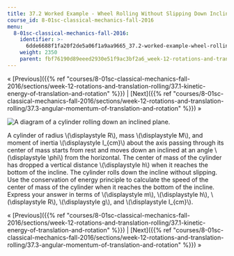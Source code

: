 ```yaml
---
title: 37.2 Worked Example - Wheel Rolling Without Slipping Down Inclined Plane
course_id: 8-01sc-classical-mechanics-fall-2016
menu:
  8-01sc-classical-mechanics-fall-2016:
    identifier: >-
      6dde6688f1fa20f2de5a06f1a9aa9665_37.2-worked-example-wheel-rolling-without-slipping-down-inclined-plane
    weight: 2350
    parent: fbf76190d89eeed2930e51f9ac3bf2a6_week-12-rotations-and-translation-rolling
---
```

« [Previous]({{% ref "courses/8-01sc-classical-mechanics-fall-2016/sections/week-12-rotations-and-translation-rolling/37.1-kinetic-energy-of-translation-and-rotation" %}}) | [Next]({{% ref "courses/8-01sc-classical-mechanics-fall-2016/sections/week-12-rotations-and-translation-rolling/37.3-angular-momentum-of-translation-and-rotation" %}}) »

![A diagram of a cylinder rolling down an inclined plane.](https://open-learning-course-data.s3.amazonaws.com/8-01sc-classical-mechanics-fall-2016/4927e40525eaf10e616abe1953bc04d6_ls12_08.svg)

A cylinder of radius \\(\\displaystyle R\\), mass \\(\\displaystyle M\\), and moment of inertia \\(\\displaystyle I\_{cm}\\) about the axis passing through its center of mass starts from rest and moves down an inclined at an angle \\(\\displaystyle \\phi\\) from the horizontal. The center of mass of the cylinder has dropped a vertical distance \\(\\displaystyle h\\) when it reaches the bottom of the incline. The cylinder rolls down the incline without slipping. Use the conservation of energy principle to calculate the speed of the center of mass of the cylinder when it reaches the bottom of the incline. Express your answer in terms of \\(\\displaystyle m\\), \\(\\displaystyle h\\), \\(\\displaystyle R\\), \\(\\displaystyle g\\), and \\(\\displaystyle I\_{cm}\\).

« [Previous]({{% ref "courses/8-01sc-classical-mechanics-fall-2016/sections/week-12-rotations-and-translation-rolling/37.1-kinetic-energy-of-translation-and-rotation" %}}) | [Next]({{% ref "courses/8-01sc-classical-mechanics-fall-2016/sections/week-12-rotations-and-translation-rolling/37.3-angular-momentum-of-translation-and-rotation" %}}) »